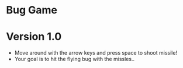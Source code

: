 # Bug Game
# Version 1.0
* Move around with the arrow keys and press space to shoot missile!
* Your goal is to hit the flying bug with the missles..
